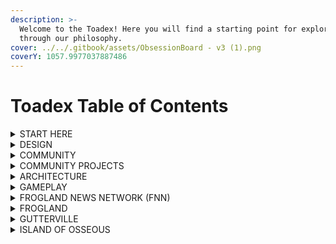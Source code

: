 ```yaml
---
description: >-
  Welcome to the Toadex! Here you will find a starting point for exploration
  through our philosophy.
cover: ../../.gitbook/assets/ObsessionBoard - v3 (1).png
coverY: 1057.9977037887486
---
```


# Toadex Table of Contents

<details>

<summary>START HERE</summary>

This subheading has everything you need to learn things at a glance about NewPangea and Frogland.

### [.](./ "mention")

Everything you need to know to get started.&#x20;

### [official-links.md](../official-links.md "mention")

All official links including website, discord, socials, merch, secondary sales, and more.

### [faq.md](../faq.md "mention")

Frequently asked questions - a good place to start.

### [the-frog-team.md](../the-frog-team.md "mention")

The founders, their bios and socials, and full time staff members or partners.

### [toadmap.md](../toadmap.md "mention")

Our roadmap of past notorious deeds and our future notorious plans.

### [froggy-events.md](../froggy-events.md "mention")

IRL events or hoppenings that have ties to specific days - not necessarily roadmap.

### [frogs-in-the-news.md](../frogs-in-the-news.md "mention")

Video or audio content with the Frog Team or from the community about Frogland.

</details>

<details>

<summary>DESIGN</summary>

**This encompasses and explains our broadest philosophies of both NewPangea and Frogland, as well as how we are implementing them using new technology and a new way of creating.**

### [frogland-manifesto.md](../../design/frogland-manifesto.md "mention")

What we are here to do and how we will do it.

### [principles-of-newpangea](../../design/principles-of-newpangea/ "mention")

The blueprints of the metaverse.

[the-pillars-of-the-metaverse.md](../../design/principles-of-newpangea/the-pillars-of-the-metaverse.md "mention")\
Community and Socially Driven; Tokenomics; and Adventure in a Quirky World.

[geography-and-layout.md](../../design/principles-of-newpangea/geography-and-layout.md "mention")\
Maps, locations, districts, and biomes of Frogland.

### [themes-of-frogland](../../design/themes-of-frogland/ "mention")

How the Notorious Frogs are utilizing the three pillars of the metaverse.

[aesthetics.md](../../design/themes-of-frogland/aesthetics.md "mention")\
"Frog Noire." It's a thing.

[economy.md](../../design/themes-of-frogland/economy.md "mention")\
Frogdollars and F\*ck Bucks, bribery and resource pledges, resources and tokens.

[entertainment.md](../../design/themes-of-frogland/entertainment.md "mention")\
The opportunity to create and be involved in any capacity and see that reflected.

</details>

<details>

<summary>COMMUNITY</summary>

There is something for everyone in NewPangea - whether you are a creator or builder, a thinker or a player, anyone and everyone is welcome to play, explore, and contribute.

### [a-new-froghodlrs-guide.md](../../community/a-new-froghodlrs-guide.md "mention")

So you bought a frog - now what? This guide will get you pointed in the right direction.

### [how-to-claim-land-mint-land-or-check-claim-status.md](../../community/how-to-claim-land-mint-land-or-check-claim-status.md "mention")

Everything you need to know for how to claim or mint your land, as well as how to check and see if a frog for sale on the secondary has already been claimed or not!

### [discord](../../community/discord/ "mention")

Our discord is complex and elaborate - but everything for a reason.

[opt-in-roles-and-channels.md](../../community/discord/opt-in-roles-and-channels.md "mention")\
This directory will help you learn what role reveals what channel, and what goes where.

[more-role-info.md](../../community/discord/more-role-info.md "mention")\
Some of the roles are based on status or contribution, whereas others are for gameplay.

[bot-commands](../../community/discord/bot-commands/ "mention")\
AI will have a strong presence in our world in NPCs and in gameplay - this is the start.

### [frpg](../../community/frpg/ "mention")

The **F**rog **R**ole **P**laying **G**ame is a text based story development tool within our discord.

[frpg-faq.md](../../community/frpg/frpg-faq.md "mention")\
All of the frequently asked questions and 'how to's for this DnD style game.

### [for-artists.md](../../community/for-artists.md "mention")

What can we offer Artists? What can you contribute?

### [for-designers-engineers.md](../../community/for-designers-engineers.md "mention")

What can we offer designers, developers, or engineers? What can you contribute?

### [for-gamers.md](../../community/for-gamers.md "mention")

What can we offer gamers? What can you contribute?

### [for-musicians.md](../../community/for-musicians.md "mention")

What can we offer musicians? What can you contribute?

### [for-socialites.md](../../community/for-socialites.md "mention")

What about socialites? What does the metaverse do for you?

</details>

<details>

<summary>COMMUNITY PROJECTS</summary>

With the help of the Frog Team, several community members or Syndicates have already begun the process of bringing their dreams into reality, launching their projects and platforms with unique integrations into the NewPangea metaverse.

### [ideas-to-reality.md](../../community-projects/ideas-to-reality.md "mention")

How we implement community feedback, suggestions, and ideas and turn co-creation into more than just a buzz word and into reality.

### [all-chill-no-shill-podcast.md](../../community-projects/all-chill-no-shill-podcast.md "mention")

Founded, produced, and hosted by Hazer/Spot, this podcast digs into founders in web3.

### [frogland-mixtape.md](../../community-projects/frogland-mixtape.md "mention")

Contribute to a mix tape of original content from musicians within our community.

### [sapo-studios.md](../../community-projects/sapo-studios.md "mention")

Collaborate with our music studio and mint your own stems on our platform for sale.

### [seed-trees](../../community-projects/seed-trees/ "mention")

Engage to grow future ancient forests and repay some of our collective carbon debt.

</details>

<details>

<summary>ARCHITECTURE</summary>

The mechanisms and coding behind the curtain: blockchain, NFTs, tokenomics, and more.

### [non-fungible-tokens](../../architecture/non-fungible-tokens/ "mention")

The currently released or soon-to-be released NFTs in our world.

[the-notorious-frogs](../../architecture/non-fungible-tokens/the-notorious-frogs/ "mention")\
The OGs, the main characters, the ones that started it all.

[land-deeds.md](../../gameplay/land/land-deeds.md "mention")\
The NFT that allows for the claiming and selling/trading ownership of a land plot.

[lilypads.md](../../architecture/non-fungible-tokens/lilypads.md "mention")\
The land itself - your **P**ersonal **A**ccess **D**omain.

[permits.md](../../architecture/non-fungible-tokens/permits.md "mention")\
The NFT that allows the Frogs to build token harvesting improvements on their land.

### [contracts.md](../../architecture/contracts.md "mention")

Links to all of our contracts once published.

### [blockchain.md](../../architecture/blockchain.md "mention")

Where all of our open sourced code will be located.

### [metaverse-iterations.md](../../architecture/metaverse-iterations.md "mention")

The platforms where different parts of the metaverse are as we move to full 3D world.

</details>

<details>

<summary>GAMEPLAY</summary>

This is where all of the pieces and parts currently bridging the gap between discord beta testing and real NewPangea playability reside.

### [character-development](../../gameplay/character-development/ "mention")

How you can start to develop your own frog's lore and IP.

[notorious-frog-bios.md](../../gameplay/character-development/notorious-frog-bios.md "mention")\
Some of the finished bios for individual frogs involved in the community.

### [land](../../gameplay/land/ "mention")

Different aspects of the land, property mechanics, and gameplay related to land.

[ecological-zones-in-frogland.md](../../gameplay/land/ecological-zones-in-frogland.md "mention")\
The seven different biomes in Frogland and how they can be used in gameplay.

[seasons-and-events-of-change.md](../../gameplay/land/seasons-and-events-of-change.md "mention")\
Seasons, cycles of the moon, and how other cataclysmic events may impact gameplay.

[land-mechanics.md](../../gameplay/land/land-mechanics.md "mention")\
All released details on how the land mechanics will work in the metaverse.

[permitting-and-building-improvements.md](../../gameplay/land/permitting-and-building-improvements.md "mention")\
How Permits will come into play for increased token harvesting of land resources.

#### [the-planning-commission.md](../../gameplay/land/the-planning-commission.md "mention")

The verifiably corrupt unelected bureaucracy and how it moves a Deed to a new lilyPAD.

[what-is-the-planning-commission.md](../../gameplay/land/the-planning-commission/what-is-the-planning-commission.md "mention")\
Description of the Planning Commission.

[what-does-the-planning-commission-do-in-game.md](../../gameplay/land/the-planning-commission/what-does-the-planning-commission-do-in-game.md "mention")\
The gameplay mechanics of the Planning Commission.

[what-does-it-do-for-the-economy.md](../../gameplay/land/the-planning-commission/what-does-it-do-for-the-economy.md "mention")\
The ramifications and benefits of the Planning Commission on the economy.

[page-3.md](../../gameplay/land/page-3.md "mention")\
How individual bribes increase the speed of approval with the Planning Commission.

[syndicate-bribes-for-the-planning-commission.md](../../gameplay/land/the-planning-commission/syndicate-bribes-for-the-planning-commission.md "mention")\
How bribes via a Syndicate will work with the Planning Commission.

### [economy.md](../../gameplay/economy.md "mention")

All croakenomic and tokenomic details for the Frogland internal economy.

#### [collectives](../../gameplay/collectives/ "mention")

Some of the different community organized groups and how they work in game.

[gangs.md](../../gameplay/collectives/gangs.md "mention")\
Self organized social groups within the discord and the community.

[syndicates.md](../../gameplay/collectives/syndicates.md "mention")\
Gangs that took the next step to formalize their intentions and impact on the metaverse.

### [alchemy-and-magic.md](../../gameplay/alchemy-and-magic.md "mention")

More details on the way that the aethereal realm will impact the metaverse.

### [items.md](../../gameplay/items.md "mention")

Different formalized items within the game world.

### [wearables.md](../../gameplay/wearables.md "mention")

Wearables and clothes in the gameworld, like what the frogs are wearing.

### [mini-games.md](../../gameplay/mini-games.md "mention")

Mini-games and how (and if) they impact the larger gameplay.

</details>

<details>

<summary>FROGLAND NEWS NETWORK (FNN)</summary>

Official Frogland news sources and documentation.

#### [the-daily-splat.md](../../frogland-news-network-fnn/the-daily-splat.md "mention")

The official news source (in sensationalist tabloid style) of Frogland, fully written and produced by community members about IRL and in-game hoppenings in PNG form.

#### [the-morning-reflections](../../frogland-news-network-fnn/the-morning-reflections/ "mention")

A now defunct broadsheet news source in Frogland, all articles archived here in PNGs.

#### [khop-radio](../../frogland-news-network-fnn/khop-radio/ "mention")

All audio from the Frog Team or from the community.

[frog-team-recordings.md](../../frogland-news-network-fnn/khop-radio/frog-team-recordings.md "mention")\
Town Halls, Special Reports, and Twitter Spaces recorded and published.

[frpg-serial-drama.md](../../frogland-news-network-fnn/khop-radio/frpg-serial-drama.md "mention")\
Audio recordings from each FRPG session, dramatized and reproduced.

[scratch-track-saturdays.md](../../frogland-news-network-fnn/khop-radio/scratch-track-saturdays.md "mention")\
Sapo Studios community jam sesh where they interview artists and collaborate live.

[frogland-glossary](../../multiverse/frogland-glossary/ "mention")\
The official catalog of all jargon, slang, and terminology appropriate for 'Frog Noire'.

[froxford-froglish-dictionary.md](../../multiverse/frogland-glossary/froxford-froglish-dictionary.md "mention")\
This community generated collection of froglish terminology.

[hard-boiled-slang.md](../../multiverse/frogland-glossary/hard-boiled-slang.md "mention")\
Common phrases and jargon for noire style film and writing.

</details>

<details>

<summary>FROGLAND</summary>

All things frog! From concept art to community creations, files and games, all things having to do with the Notorious Frogs, their home district, and where they go from here are located in this section.

### [lore](../../frogland/lore/ "mention")

The Notorious Frogs' origin story, story arcs, and more!

[the-notorious-frogs-origin-story.md](../../frogland/lore/canon/the-notorious-frogs-origin-story.md "mention")\
The one and only.

[the-land-synthesis-device-and-our-forgotten-past.md](../../frogland/lore/canon/the-land-synthesis-device-and-our-forgotten-past.md "mention")\
Excerpts from several ancient books telling the many truths and half-truths of Frogland.&#x20;

#### [large-story-arcs](../../frogland/lore/large-story-arcs/ "mention")

Story arcs that will have metaverse-wide impact.

[jimmy-the-knees-murder.md](../../frogland/lore/large-story-arcs/jimmy-the-knees-murder.md "mention")\
Our first FRPG and murder mystery - who could have killed a Notorious Frog, and _how_?

[the-slimy-salamanders-stole-the-frogland-map.md](../../frogland/lore/large-story-arcs/the-slimy-salamanders-stole-the-frogland-map.md "mention")\
The Slimy Salamanders had no idea who they were messing with...

#### [concept-art](../../frogland/lore/concept-art/ "mention")

Released concept art from the Frog Team and DRI, our game dev studio.

[from-the-frog-team](../../frogland/lore/concept-art/from-the-frog-team/ "mention")\
Early environments, locations, ideas, and more.

[from-dri](../../frogland/lore/concept-art/from-dri/ "mention")\
Characters, wider world art, lilyPAD concepts, and more.

#### [fbi-flyles](../../frogland/lore/fbi-flyles/ "mention")

The public source of Frogland Bureau of Instigations files, leaks, and sources we swore we would never disclose.

[wanted-posters](../../frogland/lore/fbi-flyles/wanted-posters/ "mention")\
Done something especially notorious? Chances are your wanted poster lives here.

[rap-sheets](../../frogland/lore/fbi-flyles/rap-sheets/ "mention")\
Past notorious deeds and future notorious plans are chronicled in these Rap Sheets - also the way our froghodlrs earned their way onto our original pre-sale list.

#### [legends.md](../../frogland/lore/legends.md "mention")

Frogland lore that goes back so far, no one knows exactly how it came to be.

### [organizations](../../frogland/organizations/ "mention")

All organizations in game, from community generated to in game NPC devices.

[the-fuzz.md](../../frogland/organizations/the-fuzz.md "mention")\
Between the useless toads at the FLPD and the Frogland Bureau of Instigations, the fuzz might be named as such for their lack of movement when attempting to catch criminals.

[gangs-guilds-and-groups.md](../../frogland/organizations/gangs-guilds-and-groups.md "mention")\
Self-organized groups within the community, including their own lore and flavor.

[syndicates](../../frogland/organizations/syndicates/ "mention")\
The next step up from gangs - traditionally known as guilds in other MMORPGs.

[organized-crime](../../frogland/organizations/organized-crime/ "mention")\
The Planning Commissions and other verifiably corrupt gameplay mechanics.

### [neighborhoods](../../frogland/neighborhoods/ "mention")

Different areas or zones within Frogland driven by their use and aesthetic.

[main-street.md](../../frogland/neighborhoods/main-street.md "mention")\
The main drag through town, hosting a variety of high end businesses and social areas.

[green-light-district.md](../../frogland/neighborhoods/green-light-district.md "mention")\
The shady side of town where all notorious and underhanded dealings occur.

[borderlands.md](../../frogland/neighborhoods/borderlands.md "mention")\
The 'in-between' areas between Frogland and other districts.

[frog-worts.md](../../frogland/neighborhoods/frog-worts.md "mention")\
The magical neighborhood where all arcane endeavors have their storefronts.

### [characters](../../frogland/characters/ "mention")

There are many characters in Frogland - some even legends in and of themselves.

[suave-mudderfroggers.md](../../frogland/characters/suave-mudderfroggers.md "mention")\
Maverick cops with a troubled past and nothing left to lose are essential in frog noire.

[femme-fatales.md](../../frogland/characters/femme-fatales.md "mention")\
Just when you think you've found the one...she pulls a gun.

### [quests](../../frogland/quests/ "mention")

The quests, clues, and storyline for the larger story arcs present in Frogland.

[murder-at-the-dragonfly.md](../../frogland/quests/murder-at-the-dragonfly.md "mention")\
The murder of Jimmy 'The Knee' Grenouille and how he started the first FRPG, kicking off multiple individual and group storylines and projects as he did.

[frogland-map-quest.md](../../frogland/quests/frogland-map-quest.md "mention")\
The Slimy Salamanders of the north stole the Frogland map and ripped it to shreds! Will the community be able to locate all the pieces and put them back together again?

</details>

<details>

<summary>GUTTERVILLE</summary>

Where NewPangea's pillars will be fleshed out by and for the Gutter Gang community to make Gutterville a home like no other for the cats, rats, dogs, and pigeons.

#### [lore.md](../../gutterville/lore.md "mention")

Gutter Cat Gang lore and how it weaves in with the Notorious Frog lore in Frogland.

</details>

<details>

<summary>ISLAND OF OSSEOUS</summary>

The home district to the Wicked Craniums.

#### [lore.md](../../island-of-osseous/lore.md "mention")

The Wicked Cranium lore and how it weaves in with the Notorious Frogs in Frogland.

</details>
